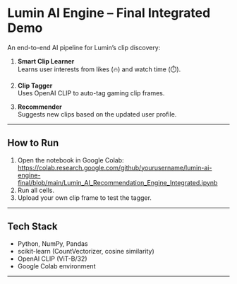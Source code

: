 # Lumin AI Engine – Final Integrated Demo

An end-to-end AI pipeline for Lumin’s clip discovery:

1. **Smart Clip Learner**  
   Learns user interests from likes (🔥) and watch time (⏱️).

2. **Clip Tagger**  
   Uses OpenAI CLIP to auto-tag gaming clip frames.

3. **Recommender**  
   Suggests new clips based on the updated user profile.

---

## How to Run

1. Open the notebook in Google Colab:  
   https://colab.research.google.com/github/yourusername/lumin-ai-engine-final/blob/main/Lumin_AI_Recommendation_Engine_Integrated.ipynb  
2. Run all cells.  
3. Upload your own clip frame to test the tagger.

---

## Tech Stack

- Python, NumPy, Pandas  
- scikit-learn (CountVectorizer, cosine similarity)  
- OpenAI CLIP (ViT-B/32)  
- Google Colab environment  

---

